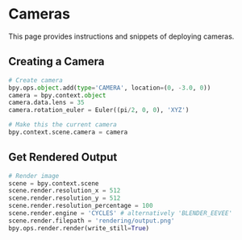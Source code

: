 # Cameras

This page provides instructions and snippets of deploying cameras.

## Creating a Camera

```python
# Create camera
bpy.ops.object.add(type='CAMERA', location=(0, -3.0, 0))
camera = bpy.context.object
camera.data.lens = 35
camera.rotation_euler = Euler((pi/2, 0, 0), 'XYZ')

# Make this the current camera
bpy.context.scene.camera = camera
```

## Get Rendered Output

```python
# Render image
scene = bpy.context.scene
scene.render.resolution_x = 512
scene.render.resolution_y = 512
scene.render.resolution_percentage = 100
scene.render.engine = 'CYCLES' # alternatively 'BLENDER_EEVEE'
scene.render.filepath = 'rendering/output.png'
bpy.ops.render.render(write_still=True)
```
